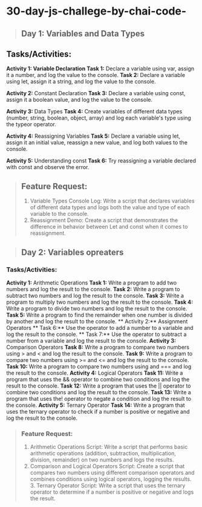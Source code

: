 # 30-day-js-challege-by-chai-code-

> ##  Day 1: Variables and Data Types

## Tasks/Activities:

**Activity 1: Variable Declaration**
**Task 1:** Declare a variable using var, assign it a number, and log the value to the console.
**Task 2:** Declare a variable using let, assign it a string, and log the value to the console.

**Activity 2:** Constant Declaration
**Task 3:** Declare a variable using const, assign it a boolean value, and log the value to the console.

**Activity 3:** Data Types
**Task 4:** Create variables of different data types (number, string, boolean, object, array) and log each variable's type using the typeor operator.

**Activity 4:** Reassigning Variables
**Task 5:** Declare a variable using let, assign it an initial value, reassign a new value, and log both values to the console.

**Activity 5:** Understanding const
**Task 6:** Try reassigning a variable declared with const and observe the error.

>## Feature Request:
>
>1. Variable Types Console Log: Write a script that declares variables of different data types and logs both the value and type of each variable to the console. 
>2. Reassignment Demo: Create a script that demonstrates the difference in behavior between Let and const when it comes to reassignment.
>

> ##  Day 2: Variables opreaters 

### Tasks/Activities:

**Activity 1:** Arithmetic Operations
**Task 1:** Write a program to add two numbers and log the result to the console.
**Task 2:** Write a program to subtract two numbers and log the result to the console. 
**Task 3:** Write a program to multiply two numbers and log the result to the console. 
**Task 4:** Write a program to divide two numbers and log the result to the console.
**Task 5:** Write a program to find the remainder when one number is divided by another and log the result to the console.
** Activity 2:** Assignment Operators
** Task 6:** Use the operator to add a number to a variable and log the result to the console.
** Task 7:** Use the operator to subtract a number from a variable and log the result to the console.
**Activity 3:** Comparison Operators
**Task 8:** Write a program to compare two numbers using > and < and log the result to the console.
**Task 9:** Write a program to compare two numbers using >= and <= and log the result to the console.
**Task 10:** Write a program to compare two numbers using and === and log the result to the console.
**Activity 4:** Logical Operators
**Task 11:** Write a program that uses the && operator to combine two conditions and log the result to the console.
**Task 12:** Write a program that uses the || operator to combine two conditions and log the result to the console.
**Task 13:** Write a program that uses the! operator to negate a condition and log the result to the console.
**Activity 5:** Ternary Operator
**Task 14:** Write a program that uses the ternary operator to check if a number is positive or negative and log the result to the console.

> ### Feature Request:
> 1. Arithmetic Operations Script: Write a script that performs basic arithmetic operations (addition, subtraction, multiplication, division, remainder) on two numbers and logs the results.
> 2. Comparison and Logical Operators Script: Create a script that compares two numbers using different comparison operators and combines conditions using logical operators, logging the results. 3. Ternary Operator Script: Write a script that uses the ternary operator to determine if a number is positive or negative and logs the result.

> 

